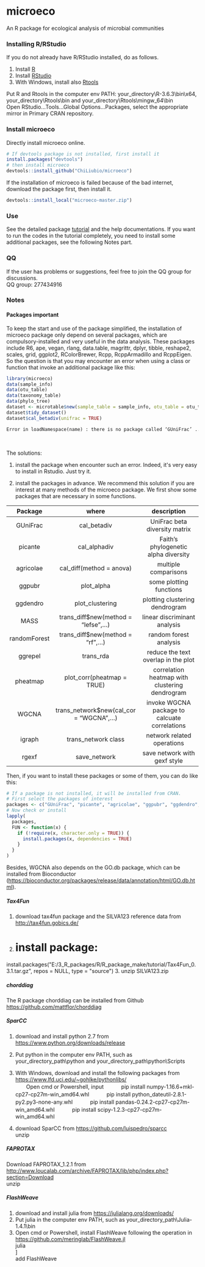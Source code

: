 # microeco
An R package for ecological analysis of microbial communities

### Installing R/RStudio
If you do not already have R/RStudio installed, do as follows.

1. Install [R](https://www.r-project.org/)
2. Install [RStudio](https://rstudio.com/)
3. With Windows, install also [Rtools](https://cran.r-project.org/bin/windows/Rtools/)  

Put R and Rtools in the computer env PATH: your_directory\R-3.6.3\bin\x64, your_directory\Rtools\bin and your_directory\Rtools\mingw_64\bin  
Open RStudio...Tools...Global Options...Packages, select the appropriate mirror in Primary CRAN repository.

### Install microeco
Directly install microeco online.
```r
# If devtools package is not installed, first install it
install.packages("devtools")
# then install microeco
devtools::install_github("ChiLiubio/microeco")
```
If the installation of microeco is failed because of the bad internet, download the package first, then install it.
```r
devtools::install_local("microeco-master.zip")
```

### Use
See the detailed package [tutorial](https://chiliubio.github.io/microeco/) and the help documentations.
If you want to run the codes in the tutorial completely, you need to install some additional packages, see the following Notes part.


### QQ
If the user has problems or suggestions, feel free to join the QQ group for discussions.  
QQ group: 277434916

### Notes

#### Packages important
To keep the start and use of the package simplified, 
the installation of microeco package only depend on several packages, which are compulsory-installed and very useful in the data analysis.
These packages include R6, ape, vegan, rlang, data.table, magrittr, dplyr, tibble, reshape2, scales, grid, ggplot2, RColorBrewer, Rcpp, RcppArmadillo and RcppEigen.
So the question is that you may encounter an error when using a class or function that invoke an additional package like this:

```r
library(microeco)
data(sample_info)
data(otu_table)
data(taxonomy_table)
data(phylo_tree)
dataset <- microtable$new(sample_table = sample_info, otu_table = otu_table, tax_table = taxonomy_table, phylo_tree = phylo_tree)
dataset$tidy_dataset()
dataset$cal_betadiv(unifrac = TRUE)
```


```html
Error in loadNamespace(name) : there is no package called ‘GUniFrac’ ...
```


<br>

The solutions:

1. install the package when encounter such an error. Indeed, it's very easy to install in Rstudio. Just try it.

2. install the packages in advance. We recommend this solution if you are interest at many methods of the microeco package. We first show some packages that are necessary in some functions.


<div id="content-wrapper">
  <div class="inner clearfix">
    <section id="main-content">
<table>
<colgroup>
<col width="19%"></col>
<col width="38%"></col>
<col width="42%"></col>
</colgroup>
<thead>
<tr class="header">
<th align="center">Package</th>
<th align="center">where</th>
<th align="center">description</th>
</tr>
</thead>
<tbody>
<tr class="odd">
<td align="center">GUniFrac</td>
<td align="center">cal_betadiv</td>
<td align="center">UniFrac beta diversity matrix</td>
</tr>
<tr class="even">
<td align="center">picante</td>
<td align="center">cal_alphadiv</td>
<td align="center">Faith’s phylogenetic alpha diversity</td>
</tr>
<tr class="odd">
<td align="center">agricolae</td>
<td align="center">cal_diff(method = anova)</td>
<td align="center">multiple comparisons</td>
</tr>
<tr class="even">
<td align="center">ggpubr</td>
<td align="center">plot_alpha</td>
<td align="center">some plotting functions</td>
</tr>
<tr class="odd">
<td align="center">ggdendro</td>
<td align="center">plot_clustering</td>
<td align="center">plotting clustering dendrogram</td>
</tr>
<tr class="even">
<td align="center">MASS</td>
<td align="center">trans_diff$new(method = “lefse”,…)</td>
<td align="center">linear discriminant analysis</td>
</tr>
<tr class="odd">
<td align="center">randomForest</td>
<td align="center">trans_diff$new(method = “rf”,…)</td>
<td align="center">random forest analysis</td>
</tr>
<tr class="even">
<td align="center">ggrepel</td>
<td align="center">trans_rda</td>
<td align="center">reduce the text overlap in the plot</td>
</tr>
<tr class="odd">
<td align="center">pheatmap</td>
<td align="center">plot_corr(pheatmap = TRUE)</td>
<td align="center">correlation heatmap with clustering dendrogram</td>
</tr>
<tr class="even">
<td align="center">WGCNA</td>
<td align="center">trans_network$new(cal_cor = “WGCNA”,…)</td>
<td align="center">invoke WGCNA package to calcuate correlations</td>
</tr>
<tr class="odd">
<td align="center">igraph</td>
<td align="center">trans_network class</td>
<td align="center">network related operations</td>
</tr>
<tr class="even">
<td align="center">rgexf</td>
<td align="center">save_network</td>
<td align="center">save network with gexf style</td>
</tr>
</tbody>
</table>
    </section>
  </div>
</div>


Then, if you want to install these packages or some of them, you can do like this:

```r
# If a package is not installed, it will be installed from CRAN.
# First select the packages of interest
packages <- c("GUniFrac", "picante", "agricolae", "ggpubr", "ggdendro", "MASS", "randomForest", "ggrepel", "pheatmap", "WGCNA", "igraph", "rgexf")
# Now check or install
lapply(
  packages,
  FUN <- function(x) {
    if (!require(x, character.only = TRUE)) {
      install.packages(x, dependencies = TRUE)
    }
  }
)
```

Besides, WGCNA also depends on the GO.db package,
which can be installed from Bioconductor (https://bioconductor.org/packages/release/data/annotation/html/GO.db.html).

##### Tax4Fun 
1. download tax4fun package and the SILVA123 reference data from http://tax4fun.gobics.de/
2. # install package:
install.packages("E:/3_R_packages/R/R_package_make/tutorial/Tax4Fun_0.3.1.tar.gz", repos = NULL, type = "source")
3. unzip SILVA123.zip


##### chorddiag
The R package chorddiag can be installed from Github https://github.com/mattflor/chorddiag

##### SparCC

1. download and install python 2.7 from https://www.python.org/downloads/release
2. Put python in the computer env PATH, such as your_directory_path\python and your_directory_path\python\Scripts
3. With Windows, download and install the following packages from https://www.lfd.uci.edu/~gohlke/pythonlibs/  
　　Open cmd or Powershell, input
　　　pip install numpy-1.16.6+mkl-cp27-cp27m-win_amd64.whl
　　　pip install python_dateutil-2.8.1-py2.py3-none-any.whl
　　　pip install pandas-0.24.2-cp27-cp27m-win_amd64.whl
　　　pip install scipy-1.2.3-cp27-cp27m-win_amd64.whl

4. download SparCC from https://github.com/luispedro/sparcc  
unzip

##### FAPROTAX
Download FAPROTAX_1.2.1 from http://www.loucalab.com/archive/FAPROTAX/lib/php/index.php?section=Download  
unzip

##### FlashWeave

1. download and install julia from https://julialang.org/downloads/
2. Put julia in the computer env PATH, such as  your_directory_path\Julia-1.4.1\bin
3. Open cmd or Powershell, install FlashWeave following the operation in https://github.com/meringlab/FlashWeave.jl  
	julia  
	]  
	add FlashWeave  













